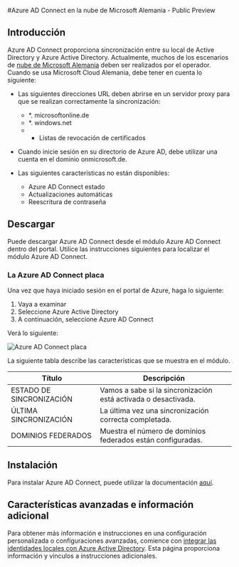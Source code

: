 <properties
    pageTitle="Azure AD Connect en Alemania de nube de Microsoft"
    description="Azure AD Connect integrará los directorios locales con Azure Active Directory. Esto le permite proporcionar una identidad común para las aplicaciones de Office 365, Azure y SaaS integradas con Azure AD."
    keywords="Introducción a Azure AD Connect, información general de Azure AD Connect, ¿qué es Azure AD Connect, instalar active directory, Alemania, negro bosque"
    services="active-directory"
    documentationCenter=""
    authors="billmath"
    manager="femila"
    editor=""/>

<tags
    ms.service="active-directory"
    ms.workload="identity"
    ms.tgt_pltfrm="na"
    ms.devlang="na"
    ms.topic="get-started-article"
    ms.date="09/08/2016"
    ms.author="billmath"/>

#<a name="azure-ad-connect-in-microsoft-cloud-germany---public-preview"></a>Azure AD Connect en la nube de Microsoft Alemania - Public Preview

## <a name="introduction"></a>Introducción
Azure AD Connect proporciona sincronización entre su local de Active Directory y Azure Active Directory.
Actualmente, muchos de los escenarios de [nube de Microsoft Alemania](https://www.microsoft.com/de-de/cloud/deutschland/default.aspx) deben ser realizados por el operador. Cuando se usa Microsoft Cloud Alemania, debe tener en cuenta lo siguiente:


- Las siguientes direcciones URL deben abrirse en un servidor proxy para que se realizan correctamente la sincronización:
    - *. microsoftonline.de
    - *. windows.net
    - + Listas de revocación de certificados

- Cuando inicie sesión en su directorio de Azure AD, debe utilizar una cuenta en el dominio onmicrosoft.de.
- Las siguientes características no están disponibles:
    - Azure AD Connect estado
    - Actualizaciones automáticas
    - Reescritura de contraseña

## <a name="download"></a>Descargar
Puede descargar Azure AD Connect desde el módulo Azure AD Connect dentro del portal.  Utilice las instrucciones siguientes para localizar el módulo Azure AD Connect.

### <a name="the-azure-ad-connect-blade"></a>La Azure AD Connect placa

Una vez que haya iniciado sesión en el portal de Azure, haga lo siguiente:

1. Vaya a examinar
2.  Seleccione Azure Active Directory
3.  A continuación, seleccione Azure AD Connect

Verá lo siguiente:

![Azure AD Connect placa](media\active-directory-aadconnect-germany\germany1.png)

 
La siguiente tabla describe las características que se muestra en el módulo.


Título|Descripción|
----- | ----- |
ESTADO DE SINCRONIZACIÓN|Vamos a sabe si la sincronización está activada o desactivada.|
ÚLTIMA SINCRONIZACIÓN|La última vez una sincronización correcta completada.|
DOMINIOS FEDERADOS|Muestra el número de dominios federados están configuradas.|


## <a name="installation"></a>Instalación
Para instalar Azure AD Connect, puede utilizar la documentación [aquí](active-directory-aadconnect.md#install-azure-ad-connect).

## <a name="advanced-features-and-additional-information"></a>Características avanzadas e información adicional
Para obtener más información e instrucciones en una configuración personalizada o configuraciones avanzadas, comience con [integrar las identidades locales con Azure Active Directory](active-directory-aadconnect.md).  Esta página proporciona información y vínculos a instrucciones adicionales.
